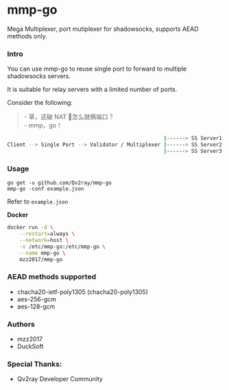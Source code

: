 # mmp-go

Mega Multiplexer, port mutiplexer for shadowsocks, supports AEAD methods only.

### Intro

You can use mmp-go to reuse single port to forward to multiple shadowsocks servers.

It is suitable for relay servers with a limited number of ports.

Consider the following:

> \- 草，这破 NAT 🐔怎么就俩端口？<br/>
> \- mmp，go！<br/>

```bash
                                                   |------> SS Server1
Client --> Single Port --> Validator / Multiplexer |------> SS Server2
                                                   |------> SS Server3
```

### Usage

```shell
go get -u github.com/Qv2ray/mmp-go
mmp-go -conf example.json
```

Refer to `example.json`

**Docker**

```bash
docker run -d \
	--restart=always \
	--network=host \
	-v /etc/mmp-go:/etc/mmp-go \
	--name mmp-go \
	mzz2017/mmp-go
```

### AEAD methods supported

- chacha20-ietf-poly1305 (chacha20-poly1305)
- aes-256-gcm
- aes-128-gcm

### Authors

- mzz2017
- DuckSoft

### Special Thanks:

- Qv2ray Developer Community
